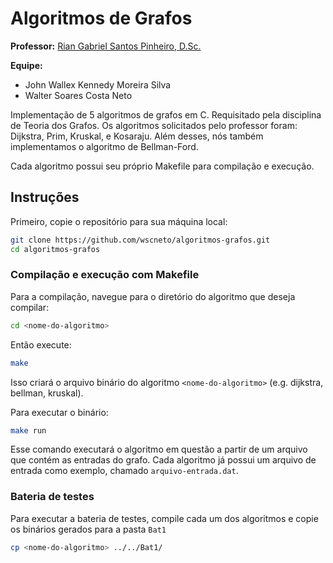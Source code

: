 # Algoritmos de Grafos

**Professor:** [Rian Gabriel Santos Pinheiro, D.Sc.](https://ic.ufal.br/professor/rian/)

**Equipe:**

-   John Wallex Kennedy Moreira Silva
-   Walter Soares Costa Neto

Implementação de 5 algoritmos de grafos em C. Requisitado pela disciplina de Teoria dos Grafos.
Os algoritmos solicitados pelo professor foram: Dijkstra, Prim, Kruskal, e Kosaraju. Além desses, nós também implementamos o algoritmo de Bellman-Ford.

Cada algoritmo possui seu próprio Makefile para compilação e execução.

## Instruções

Primeiro, copie o repositório para sua máquina local:

```bash
git clone https://github.com/wscneto/algoritmos-grafos.git
cd algoritmos-grafos
```

### Compilação e execução com Makefile

Para a compilação, navegue para o diretório do algoritmo que deseja compilar:

```bash
cd <nome-do-algoritmo>
```

Então execute:

```bash
make
```

Isso criará o arquivo binário do algoritmo `<nome-do-algoritmo>` (e.g. dijkstra, bellman, kruskal).

Para executar o binário:

```bash
make run
```

Esse comando executará o algoritmo em questão a partir de um arquivo que contém as entradas do grafo. Cada algoritmo já possui um arquivo de entrada como exemplo, chamado `arquivo-entrada.dat`.

### Bateria de testes

Para executar a bateria de testes, compile cada um dos algoritmos e copie os binários gerados para a pasta `Bat1`

```bash
cp <nome-do-algoritmo> ../../Bat1/
```

